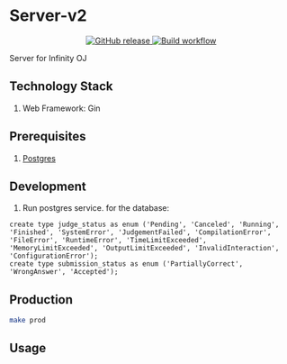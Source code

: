 # Server-v2

<p align="center">
  <p align="center">
    <a href="https://github.com/infinity-oj/server-v2/releases/latest">
      <img alt="GitHub release" src="https://img.shields.io/github/v/release/infinity-oj/server-v2.svg?logo=github&style=for-the-badge" />
    </a>
    <a href="https://github.com/infinity-oj/server-v2/actions/workflows/build.yml">
       <img alt="Build workflow" src="https://img.shields.io/github/workflow/status/infinity-oj/server-v2/Build?logo=github&style=for-the-badge" />
    </a>
  </p>
</p>

Server for Infinity OJ

## Technology Stack
1. Web Framework: Gin

## Prerequisites
1. [Postgres](https://www.postgresql.org/)

## Development
1. Run postgres service.
   for the database:
``` postgresql
create type judge_status as enum ('Pending', 'Canceled', 'Running', 'Finished', 'SystemError', 'JudgementFailed', 'CompilationError', 'FileError', 'RuntimeError', 'TimeLimitExceeded', 'MemoryLimitExceeded', 'OutputLimitExceeded', 'InvalidInteraction', 'ConfigurationError');
create type submission_status as enum ('PartiallyCorrect', 'WrongAnswer', 'Accepted');
```
## Production
``` bash
make prod
```

## Usage
